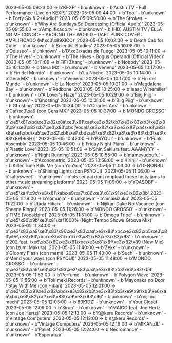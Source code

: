 2023-05-05 09:23:00 -> b'KEXP' - b'unknown' - b'Austin TV - Full Performance (Live on KEXP)'
2023-05-05 09:44:00 -> b'Tool' - b'unknown' - b'Forty Six & 2 (Audio)'
2023-05-05 09:50:00 -> b'The Strokes' - b'unknown' - b'Why Are Sundays So Depressing (Official Audio)'
2023-05-05 09:55:00 -> b'Amplificado.tv' - b'unknown' - b'(HD) AUSTIN TV / ELLA NO ME CONOCE - AROUND THE WORLD - DAFT PUNK COVER : AMPLIFICADO (M\xc3\x89XICO)'
2023-05-05 10:02:00 -> b'Death Cab for Cutie' - b'unknown' - b'Scientist Studies'
2023-05-05 10:08:00 -> b'Odisseo' - b'unknown' - b'D\xc3\xadas de Fuego'
2023-05-05 10:11:00 -> b'The Hives' - b'unknown' - b'The Hives - Bogus Operandi (Official Video)'
2023-05-05 10:11:00 -> b'FiFi Zhang' - b'unknown' - b'Nobody'
2023-05-05 10:14:00 -> b'Gera MX' - b'unknown' - b'Veneno'
2023-05-05 10:17:00 -> b'Fin del Mundo' - b'unknown' - b'La Noche'
2023-05-05 10:14:00 -> b'Gera MX' - b'unknown' - b'Veneno'
2023-05-05 10:17:00 -> b'Fin del Mundo' - b'unknown' - b'La Noche'
2023-05-05 10:21:00 -> b'Magdalena Bay' - b'unknown' - b'Redbone'
2023-05-05 10:25:00 -> b'Isaac Winemiller' - b'unknown' - b"A Lover's Haze"
2023-05-05 10:29:00 -> b'Biig Piig' - b'unknown' - b'Ghosting'
2023-05-05 10:31:00 -> b'Biig Piig' - b'unknown' - b'Ghosting'
2023-05-05 10:34:00 -> b'Charles Ans' - b'unknown' - b'Caf\xc3\xa9 (con Gera MX)'
2023-05-05 10:37:00 -> b'MONDO GROSSO' - b'unknown' - b'\xe5\x81\xbd\xe3\x82\x8a\xe3\x81\xae\xe3\x82\xb7\xe3\x83\xb3\xe3\x83\x91\xe3\x82\xb7\xe3\x83\xbc[Vocal:\xe3\x82\xa2\xe3\x82\xa4\xe3\x83\x8a\xef\xbd\xa5\xe3\x82\xb8\xef\xbd\xa5\xe3\x82\xa8\xe3\x83\xb3\xe3\x83\x89(BiSH)]'
2023-05-05 10:42:00 -> b'PSYQUI' - b'unknown' - b'Funk Assembly'
2023-05-05 10:46:00 -> b'Friday Night Plans' - b'unknown' - b'Plastic Love'
2023-05-05 10:51:00 -> b'Shin Sakiura feat. AAAMYYY' - b'unknown' - b'Night Running'
2023-05-05 10:55:00 -> b'mameyudoufu' - b'unknown' - b'Axonometric'
2023-05-05 10:58:00 -> b'Kirinji' - b'unknown' - b'Killer Tune Kills Me (con YonYon)'
2023-05-05 11:03:00 -> b'DENONBU' - b'unknown' - b'Shining Lights (con PSYQUI)'
2023-05-05 11:06:00 -> b'saltysweet' - b'unknown' - b'pls senpai dont reupload these tasty jams to other music streaming platforms'
2023-05-05 11:09:00 -> b'YOASOBI' - b'unknown' - b'\xe5\xa4\x9c\xe3\x81\xab\xe9\xa7\x86\xe3\x81\x91\xe3\x82\x8b'
2023-05-05 11:19:00 -> b'somunia' - b'unknown' - b'amaisizuku'
2023-05-05 11:22:00 -> b'Utada Hikaru' - b'unknown' - b'Nijikan Dake No Vacance (con Sheena Ringo)'
2023-05-05 11:26:00 -> b'MONDO GROSSO' - b'unknown' - b'TIME [Vocal:bird]'
2023-05-05 11:31:00 -> b'Omega Tribe' - b'unknown' - b'\xe5\x90\x9b\xe3\x81\xaf1000% (Night Tempo Showa Groove Mix)'
2023-05-05 11:34:00 -> b'\xe3\x83\xa9\xe3\x83\x96\xe3\x83\xaa\xe3\x83\xbc\xe3\x82\xb5\xe3\x83\x9e\xe3\x83\xbc\xe3\x81\xa1\xe3\x82\x83\xe3\x82\x93' - b'unknown' - b'202 feat. \xe6\xb3\x89\xe3\x81\xbe\xe3\x81\x8f\xe3\x82\x89 (New Mix) (con Izumi Makura)'
2023-05-05 11:40:00 -> b'Zekk' - b'unknown' - b'Gloomy Flash (con mami)'
2023-05-05 11:43:00 -> b'Such' - b'unknown' - b'Mend your ways (con PSYQUI)'
2023-05-05 11:48:00 -> b'MONDO GROSSO' - b'unknown' - b'\xe3\x83\xa9\xe3\x83\x93\xe3\x83\xaa\xe3\x83\xb3\xe3\x82\xb9'
2023-05-05 11:53:00 -> b'Perfume' - b'unknown' - b'Polygon Wave'
2023-05-05 11:56:00 -> b'Tokimeki Records' - b'unknown' - b'Mayonaka no Door / Stay With Me (con Hikari)'
2023-05-05 12:01:00 -> b'\xe3\x83\x91\xe3\x82\xbd\xe3\x82\xb3\xe3\x83\xb3\xe9\x9f\xb3\xe6\xa5\xbd\xe3\x82\xaf\xe3\x83\xa9\xe3\x83\x96' - b'unknown' - b'reiji no machi'
2023-05-05 12:05:00 -> b'80KIDZ' - b'unknown' - b'Your Closet'
2023-05-05 12:09:00 -> b'Sirup' - b'unknown' - b'MAIGO feat. Joe Hertz (con Joe Hertz)'
2023-05-05 12:13:00 -> b'K@keru Records' - b'unknown' - b'Vintage Computers'
2023-05-05 12:13:00 -> b'K@keru Records' - b'unknown' - b'Vintage Computers'
2023-05-05 12:19:00 -> b'MIKANZIL' - b'unknown' - b'Pallet'
2023-05-05 12:24:00 -> b'Necromance' - b'unknown' - b'Esperanza'
